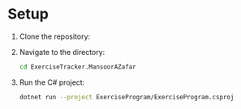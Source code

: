  # Setup

1. Clone the repository:

2. Navigate to the directory:

    ```bash
    cd ExerciseTracker.MansoorAZafar
    ```

3. Run the C# project:

    ```bash
    dotnet run --project ExerciseProgram/ExerciseProgram.csproj
    ```
